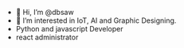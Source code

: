 - 👋 Hi, I’m @dbsaw
- 👀 I’m interested in IoT, AI and Graphic Designing.
- Python and javascript Developer
- react administrator


<!---
dbsaw/dbsaw is a ✨ special ✨ repository because its `README.md` (this file) appears on your GitHub profile.
You can click the Preview link to take a look at your changes.
--->
